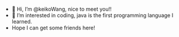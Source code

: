 - 👋 Hi, I’m @keikoWang, nice to meet you!! 
- 👀 I’m interested in coding, java is the first programming language I learned.
-    Hope I can get some friends here!

<!---
keikoWei/keikoWei is a ✨ special ✨ repository because its `README.md` (this file) appears on your GitHub profile.
You can click the Preview link to take a look at your changes.
--->
